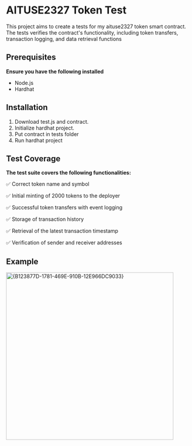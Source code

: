 # AITUSE2327 Token Test

This project aims to create a tests for my aituse2327 token smart contract. The tests verifies the contract's functionality, including token transfers, transaction logging, and data retrieval functions

## Prerequisites

**Ensure you have the following installed**
- Node.js
- Hardhat
  
## Installation

1. Download test.js and contract.
2. Initialize hardhat project.
3. Put contract in tests folder
4. Run hardhat project

## Test Coverage

**The test suite covers the following functionalities:**

✅ Correct token name and symbol

✅ Initial minting of 2000 tokens to the deployer

✅ Successful token transfers with event logging

✅ Storage of transaction history

✅ Retrieval of the latest transaction timestamp

✅ Verification of sender and receiver addresses

## Example
<img width="457" alt="{B123877D-1781-469E-910B-12E966DC9033}" src="https://github.com/user-attachments/assets/5372294b-625c-4935-b108-1e3cecb6c80e" />





